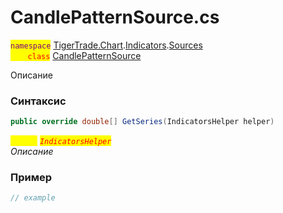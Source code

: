 
# CandlePatternSource.cs
<mark style="color:purple;">`namespace`</mark> [TigerTrade.Chart](../../../../../TigerTrade.Chart.md).[Indicators](../../../../../TigerTrade.Chart/Indicators.md).[Sources](../../../../../TigerTrade.Chart/Indicators/Sources.md)  
<mark style="color:red;">&nbsp;&nbsp;&nbsp;&nbsp;&nbsp;&nbsp;&nbsp;`class`</mark> [CandlePatternSource](../../CandlePatternSource.cs.md)

Описание

### Синтаксис
```csharp
public override double[] GetSeries(IndicatorsHelper helper)
```
<mark style="color:yellow;">`helper`</mark> <mark style="color:red;">*`IndicatorsHelper`*</mark>  
 *Описание*  
  


### Пример  
```csharp
// example
```
                    
                    